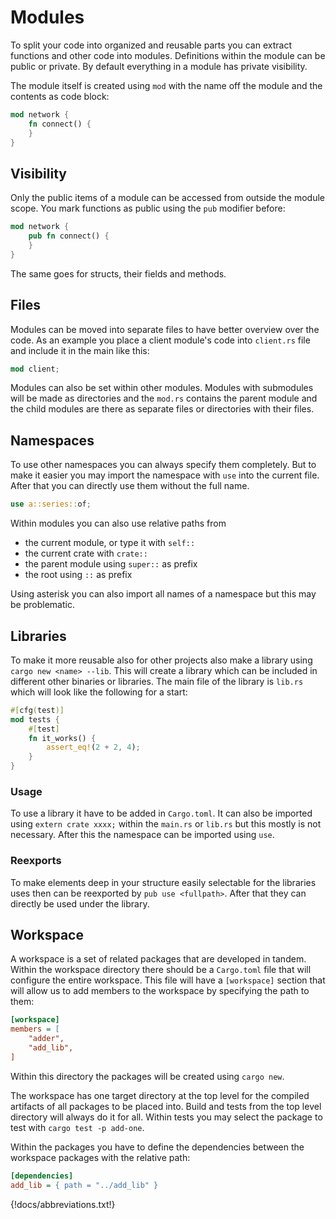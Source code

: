 # Modules

To split your code into organized and reusable parts you can extract functions and other code into modules. Definitions within the module can be public or private. By default everything in a module has private visibility.

The module itself is created using `mod` with the name off the module and the contents as code block:

```rust
mod network {
    fn connect() {
    }
}
```

## Visibility

Only the public items of a module can be accessed from outside the module scope. You mark functions as public using the `pub` modifier before:

```rust
mod network {
    pub fn connect() {
    }
}
```

The same goes for structs, their fields and methods.

## Files

Modules can be moved into separate files to have better overview over the code. As an example you place a client module's code into `client.rs` file and include it in the main like this:

```rust
mod client;
```

Modules can also be set within other modules. Modules with submodules will be made as directories and the `mod.rs` contains the parent module and the child modules are there as separate files or directories with their files.

## Namespaces

To use other namespaces you can always specify them completely. But to make it easier you may import the namespace with `use` into the current file. After that you can directly use them without the full name.

```rust
use a::series::of;
```

Within modules you can also use relative paths from

- the current module, or type it with `self::`
- the current crate with `crate::`
- the parent module using `super::` as prefix
- the root using `::` as prefix

Using asterisk you can also import all names of a namespace but this may be problematic.

## Libraries

To make it more reusable also for other projects also make a library using `cargo new <name> --lib`.
This will create a library which can be included in different other binaries or libraries. The main file of the library is `lib.rs` which will look like the following for a start:

```rust
#[cfg(test)]
mod tests {
    #[test]
    fn it_works() {
        assert_eq!(2 + 2, 4);
    }
}
```

### Usage

To use a library it have to be added in `Cargo.toml`. It can also be imported using `extern crate xxxx;` within the `main.rs` or `lib.rs` but this mostly is not necessary.
After this the namespace can be imported using `use`.

### Reexports

To make elements deep in your structure easily selectable for the libraries uses then can be reexported by `pub use <fullpath>`. After that they can directly be used under the library.

## Workspace

A workspace is a set of related packages that are developed in tandem. Within the workspace directory there should be a `Cargo.toml` file that will configure the entire workspace. This file will have a `[workspace]` section that will allow us to add members to the workspace by specifying the path to them:

```ini
[workspace]
members = [
    "adder",
    "add_lib",
]
```

Within this directory the packages will be created using `cargo new`.

The workspace has one target directory at the top level for the compiled artifacts of all packages to be placed into. Build and tests from the top level directory will always do it for all. Within tests you may select the package to test with `cargo test -p add-one`.

Within the packages you have to define the dependencies between the workspace packages with the relative path:

```ini
[dependencies]
add_lib = { path = "../add_lib" }
```


{!docs/abbreviations.txt!}

